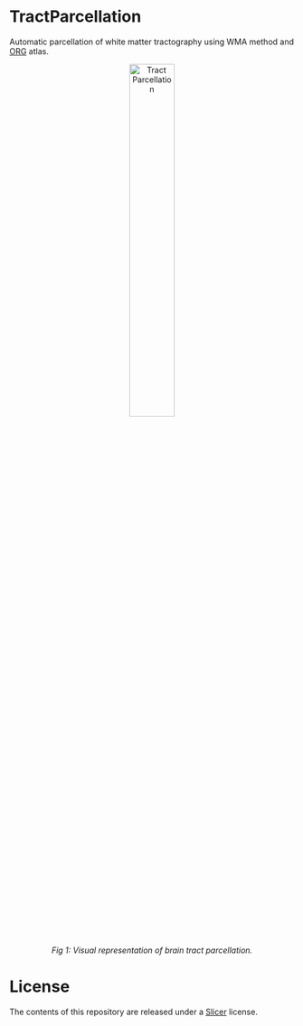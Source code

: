# TractParcellation
Automatic parcellation of white matter tractography using WMA method and [ORG](https://dmri.slicer.org/atlases/) atlas.


<div align="center">
  <img src="https://github.com/JoshuaKening/SlicerTractParcellation/assets/129246293/a1a48305-d42e-4bdc-8787-bb5b52752d90" alt="Tract Parcellation" style="width:40%;">
  <br>
  <em>Fig 1: Visual representation of brain tract parcellation.</em>
</div>

# License
The contents of this repository are released under a [Slicer](https://github.com/Slicer/Slicer/blob/main/License.txt) license.
